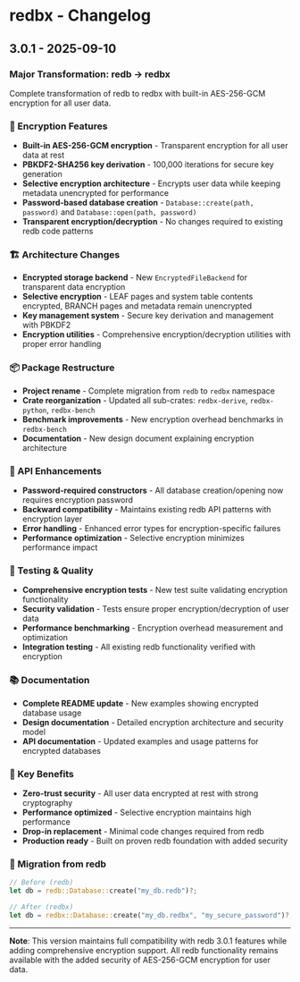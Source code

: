 # redbx - Changelog

## 3.0.1 - 2025-09-10

### Major Transformation: redb → redbx
Complete transformation of redb to redbx with built-in AES-256-GCM encryption for all user data.

### 🔐 Encryption Features
* **Built-in AES-256-GCM encryption** - Transparent encryption for all user data at rest
* **PBKDF2-SHA256 key derivation** - 100,000 iterations for secure key generation
* **Selective encryption architecture** - Encrypts user data while keeping metadata unencrypted for performance
* **Password-based database creation** - `Database::create(path, password)` and `Database::open(path, password)`
* **Transparent encryption/decryption** - No changes required to existing redb code patterns

### 🏗️ Architecture Changes
* **Encrypted storage backend** - New `EncryptedFileBackend` for transparent data encryption
* **Selective encryption** - LEAF pages and system table contents encrypted, BRANCH pages and metadata remain unencrypted
* **Key management system** - Secure key derivation and management with PBKDF2
* **Encryption utilities** - Comprehensive encryption/decryption utilities with proper error handling

### 📦 Package Restructure
* **Project rename** - Complete migration from `redb` to `redbx` namespace
* **Crate reorganization** - Updated all sub-crates: `redbx-derive`, `redbx-python`, `redbx-bench`
* **Benchmark improvements** - New encryption overhead benchmarks in `redbx-bench`
* **Documentation** - New design document explaining encryption architecture

### 🔧 API Enhancements
* **Password-required constructors** - All database creation/opening now requires encryption password
* **Backward compatibility** - Maintains existing redb API patterns with encryption layer
* **Error handling** - Enhanced error types for encryption-specific failures
* **Performance optimization** - Selective encryption minimizes performance impact

### 🧪 Testing & Quality
* **Comprehensive encryption tests** - New test suite validating encryption functionality
* **Security validation** - Tests ensure proper encryption/decryption of user data
* **Performance benchmarking** - Encryption overhead measurement and optimization
* **Integration testing** - All existing redb functionality verified with encryption

### 📚 Documentation
* **Complete README update** - New examples showing encrypted database usage
* **Design documentation** - Detailed encryption architecture and security model
* **API documentation** - Updated examples and usage patterns for encrypted databases

### 🎯 Key Benefits
* **Zero-trust security** - All user data encrypted at rest with strong cryptography
* **Performance optimized** - Selective encryption maintains high performance
* **Drop-in replacement** - Minimal code changes required from redb
* **Production ready** - Built on proven redb foundation with added security

### 🔄 Migration from redb
```rust
// Before (redb)
let db = redb::Database::create("my_db.redb")?;

// After (redbx) 
let db = redbx::Database::create("my_db.redbx", "my_secure_password")?;
```

---

**Note**: This version maintains full compatibility with redb 3.0.1 features while adding comprehensive encryption support. All redb functionality remains available with the added security of AES-256-GCM encryption for user data.
